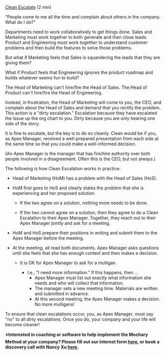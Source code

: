 [Clean Escalate](https://docs.google.com/document/d/1mDxWPYirGOvs1MxdCkI98U-_7lNjr_b10jclR_D-laQ/edit) (2 min)

"People come to me all the time and complain about others in the company. What do I do?"

Departments need to work collaboratively to get things done. Sales and Marketing must work together to both generate and then close leads. Product and Engineering must work together to understand customer problems and then build the features to solve those problems.

But what if Marketing feels that Sales is squandering the leads that they are giving them?

What if Product feels that Engineering ignores the product roadmap and builds whatever seems fun to build?

The Head of Marketing can't hire/fire the Head of Sales. The Head of Product can't hire/fire the Head of Engineering.

Instead, in frustration, the Head of Marketing will come to you, the CEO, and complain about the Head of Sales and demand that you rectify the problem. This action is a "dirty escalation." Escalation because they have escalated the issue up the org chart to you. Dirty because you are only hearing one side of the story.

It is fine to escalate, but the key is to do so cleanly. Clean would be if you, as Apex Manager, received a well-prepared presentation from each side at the same time so that you could make a well-informed decision.

(An Apex Manager is the manager that has fire/hire authority over both people involved in a disagreement. Often this is the CEO, but not always.)

The following is how Clean Escalation works in practice:

- Head of Marketing (HoM) has a problem with the Head of Sales (HoS).

- HoM first goes to HoS and clearly states the problem that she is experiencing and her proposed solution.

  - If the two agree on a solution, nothing more needs to be done.

  - If the two cannot agree on a solution, then they agree to do a Clean Escalation to their Apex Manager. Together, they reach out to their Apex Manager jointly and ask for a meeting.

- HoM and HoS prepare their positions in writing and submit them to the Apex Manager before the meeting.

- At the meeting, all read both documents. Apex Manager asks questions until she feels that she has enough context and then makes a decision.

  - It is OK for Apex Manager to ask for a mulligan.

    - I.e., "I need more information." If this happens, then …
      - Apex Manager must list out exactly what information she needs and who will collect that information.
      - The manager sets a new meeting time. Materials are written and submitted in advance.
      - At this second meeting, the Apex Manager makes a decision. No more mulligans\!

To ensure that clean escalations occur, you, as Apex Manager, must say "no" to all dirty escalations. Once you do, your company and your life will become cleaner\!

**⭐Interested in coaching or software to help implement the Mochary Method at your company? Please fill out our interest form [here](https://mocharymethod.typeform.com/interest), or book a discovery call with Nancy Xu [here](https://calendly.com/nancy-mm/30).**
